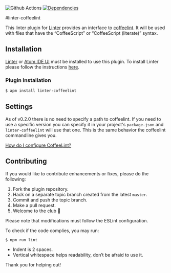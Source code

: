 ![Github Actions](https://github.com/AtomLinter/linter-coffeelint/workflows/CI/badge.svg?branch=master)
[![Dependencies](https://david-dm.org/AtomLinter/linter-coffeelint/status.svg)](https://david-dm.org/AtomLinter/linter-coffeelint)

#linter-coffeelint

This linter plugin for [Linter](https://github.com/AtomLinter/Linter) provides an interface to
[coffeelint](https://coffeelint.github.io/coffeelint/). It will be used with files that have the “CoffeeScript”
or “CoffeeScript (literate)” syntax.

## Installation
[Linter](https://github.com/AtomLinter/Linter) or [Atom IDE UI](https://ide.atom.io/) must be
installed to use this plugin. To install Linter please follow the instructions
[here](https://github.com/AtomLinter/Linter).


### Plugin Installation

```sh
$ apm install linter-coffeelint
```

## Settings

As of v0.2.0 there is no need to specify a path to coffeelint. If you need to use a specific
version you can specify it in your project's `package.json` and `linter-coffeelint` will use that
one. This is the same behavior the coffeelint commandline gives you.

[How do I configure CoffeeLint?](https://github.com/coffeelint/coffeelint/blob/master/doc/user.md)

## Contributing

If you would like to contribute enhancements or fixes, please do the following:

1.  Fork the plugin repository.
1.  Hack on a separate topic branch created from the latest `master`.
1.  Commit and push the topic branch.
1.  Make a pull request.
1.  Welcome to the club 🎊

Please note that modifications must follow the ESLint configuration.

To check if the code complies, you may run:

```sh
$ npm run lint
```

-   Indent is 2 spaces.
-   Vertical whitespace helps readability, don’t be afraid to use it.

Thank you for helping out!
